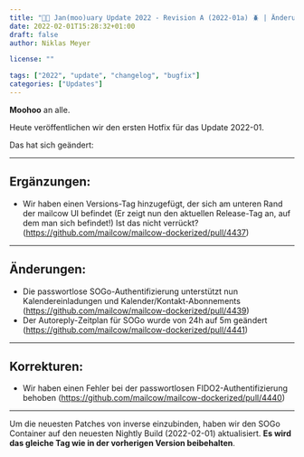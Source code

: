 ```yaml
---
title: "📰🐄 Jan(moo)uary Update 2022 - Revision A (2022-01a) 🪲 | Änderungen"
date: 2022-02-01T15:28:32+01:00
draft: false
author: Niklas Meyer

license: ""

tags: ["2022", "update", "changelog", "bugfix"]
categories: ["Updates"]
---
```


**Moohoo** an alle.

Heute veröffentlichen wir den ersten Hotfix für das Update 2022-01.

Das hat sich geändert:

---

## Ergänzungen:
- Wir haben einen Versions-Tag hinzugefügt, der sich am unteren Rand der mailcow UI befindet (Er zeigt nun den aktuellen Release-Tag an, auf dem man sich befindet!) Ist das nicht verrückt? (https://github.com/mailcow/mailcow-dockerized/pull/4437)

---

## Änderungen:
- Die passwortlose SOGo-Authentifizierung unterstützt nun Kalendereinladungen und Kalender/Kontakt-Abonnements (https://github.com/mailcow/mailcow-dockerized/pull/4439)
- Der Autoreply-Zeitplan für SOGo wurde von 24h auf 5m geändert (https://github.com/mailcow/mailcow-dockerized/pull/4441)

---

## Korrekturen:
- Wir haben einen Fehler bei der passwortlosen FIDO2-Authentifizierung behoben (https://github.com/mailcow/mailcow-dockerized/pull/4440)

---

Um die neuesten Patches von inverse einzubinden, haben wir den SOGo Container auf den neuesten Nightly Build (2022-02-01) aktualisiert. **Es wird das gleiche Tag wie in der vorherigen Version beibehalten**.
